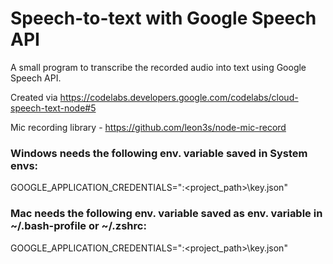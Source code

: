 # Speech-to-text with Google Speech API
A small program to transcribe the recorded audio into text using Google Speech API.

Created via https://codelabs.developers.google.com/codelabs/cloud-speech-text-node#5

Mic recording library - https://github.com/leon3s/node-mic-record

### Windows needs the following env. variable saved in System envs:
GOOGLE_APPLICATION_CREDENTIALS="<Drive>:\<project_path>\key.json"

### Mac needs the following env. variable saved as env. variable in ~/.bash-profile or ~/.zshrc:
GOOGLE_APPLICATION_CREDENTIALS="<Drive>:\<project_path>\key.json"